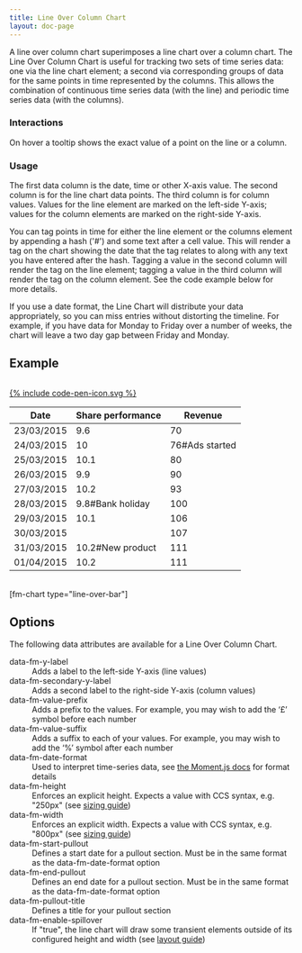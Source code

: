 ```yaml
---
title: Line Over Column Chart
layout: doc-page
---
```


<a id="line-over-column-description"></a>

A line over column chart superimposes a line chart over a column chart. The Line Over Column Chart is useful for tracking two sets of time series data: one via the line chart element; a second via corresponding groups of data for the same points in time represented by the columns. This allows the combination of continuous time series data (with the line) and periodic time series data (with the columns).

### Interactions

On hover a tooltip shows the exact value of a point on the line or a column.

### Usage

The first data column is the date, time or other X-axis value. The second column is for the line chart data points. The third column is for column values. Values for the line element are marked on the left-side Y-axis; values for the column elements are marked on the right-side Y-axis.

You can tag points in time for either the line element or the columns element by appending a hash ('#') and some text after a cell value. This will render a tag on the chart showing the date that the tag relates to along with any text you have entered after the hash. Tagging a value in the second column will render the tag on the line element; tagging a value in the third column will render the tag on the column element. See the code example below for more details.
 
<span class="tip">If you use a date format, the Line Chart will distribute your data appropriately, so you can miss entries without distorting the timeline. For example, if you have data for Monday to Friday over a number of weeks, the chart will leave a two day gap between Friday and Monday.</span>

## Example

<pre class="line-numbers" data-src="/code-examples/line-over-column-documentation.html"></pre>
<a href="http://codepen.io/Factmint/pen/vNENqm" class="codepen-button">
	{% include code-pen-icon.svg %}
</a>

<div id="demo" class="documentation-example-container">
<table class="fm-line-over-bar" data-fm-y-label="Share performance" data-fm-secondary-y-label="Revenue" data-fm-date-format="DD/MM/YYYY" data-fm-start-pullout="25/03/2014" data-fm-end-pullout="27/03/2014" data-fm-pullout-title="Restructuring period" data-fm-value-prefix="£">
	<thead>
		<tr>
			<th>Date</th>
			<th>Share performance</th>
			<th>Revenue</th>
		</tr>
	</thead>
	<tbody>
		<tr>
			<td>23/03/2015</td>
			<td>9.6</td>
			<td>70</td>
		</tr>
		<tr>
			<td>24/03/2015</td>
			<td>10</td>
			<td>76#Ads started</td>
		</tr>
		<tr>
			<td>25/03/2015</td>
			<td>10.1</td>
			<td>80</td>
		</tr>
		<tr>
			<td>26/03/2015</td>
			<td>9.9</td>
			<td>90</td>
		</tr>
		<tr>
			<td>27/03/2015</td>
			<td>10.2</td>
			<td>93</td>
		</tr>
		<tr>
			<td>28/03/2015</td>
			<td>9.8#Bank holiday</td>
			<td>100</td>
		</tr>
		<tr>
			<td>29/03/2015</td>
			<td>10.1</td>
			<td>106</td>
		</tr>
		<tr>
			<td>30/03/2015</td>
			<td></td>
			<td>107</td>
		</tr>
		<tr>
			<td>31/03/2015</td>
			<td>10.2#New product</td>
			<td>111</td>
		</tr>
		<tr>
			<td>01/04/2015</td>
			<td>10.2</td>
			<td>111</td>
		</tr>
	</tbody>
</table>
<link rel="stylesheet" href="http://factmint.io/line-over-bar.css">
<script async src="http://factmint.io/line-over-bar.js"></script>
<br>
[fm-chart type="line-over-bar"]
</div>

## Options

The following data attributes are available for a Line Over Column Chart.

<dl>
 <dt>data-fm-y-label</dt><dd>Adds a label to the left-side Y-axis (line values)</dd>
 <dt>data-fm-secondary-y-label</dt><dd>Adds a second label to the right-side Y-axis (column values)</dd>
 <dt>data-fm-value-prefix</dt><dd>Adds a prefix to the values. For example, you may wish to add  the ‘£’ symbol before each number</dd>
 <dt>data-fm-value-suffix</dt><dd>Adds a suffix to each of your values. For example, you may wish to add  the ‘%’ symbol after each number</dd>
 <dt>data-fm-date-format</dt><dd>Used to interpret time-series data, see <a href="http://momentjs.com/docs/#/parsing/string-format/" alt="Parsing documentation for Moment.js">the Moment.js docs</a> for format details</dd>
 <dt>data-fm-height</dt><dd>Enforces an explicit height. Expects a value with CCS syntax, e.g. "250px" (see <a href="/documentation/chart-layout-and-sizing/#size">sizing guide</a>)</dd>
 <dt>data-fm-width</dt><dd>Enforces an explicit width. Expects a value with CCS syntax, e.g. "800px" (see <a href="/documentation/chart-layout-and-sizing/#size">sizing guide</a>)</dd>
<dt>data-fm-start-pullout</dt>
<dd>Defines a start date for a pullout section. Must be in the same format as the data-fm-date-format option</dd>
<dt>data-fm-end-pullout</dt>
<dd>Defines an end date for a pullout section. Must be in the same format as the data-fm-date-format option</dd>
<dt>data-fm-pullout-title</dt>
<dd>Defines a title for your pullout section</dd>
 <dt>data-fm-enable-spillover</dt><dd>If "true", the line chart will draw some transient elements outside of its configured height and width (see <a href="/documentation/chart-layout-and-sizing/#spillover">layout guide</a>)</dd>
</dl>